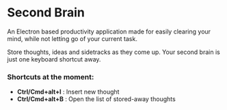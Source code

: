 # Second Brain
An Electron based productivity application made for easily clearing your mind, while not letting go of your current task. 

Store thoughts, ideas and sidetracks as they come up. Your second brain is just one keyboard shortcut away.

### Shortcuts at the moment:
- **Ctrl/Cmd+alt+I** : Insert new thought
- **Ctrl/Cmd+alt+B** : Open the list of stored-away thoughts
